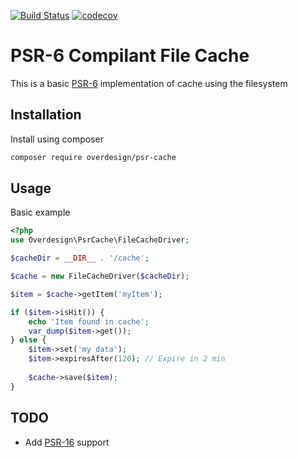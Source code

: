 [![Build Status](https://travis-ci.org/override2k/psr-cache.svg?branch=master)](https://travis-ci.org/override2k/psr-cache) 
[![codecov](https://codecov.io/gh/override2k/psr-cache/branch/master/graph/badge.svg)](https://codecov.io/gh/override2k/psr-cache)



# PSR-6 Compilant File Cache

This is a basic [PSR-6](http://www.php-fig.org/psr/psr-6/) implementation of cache using the filesystem

## Installation

Install using composer

```sh
composer require overdesign/psr-cache
```

## Usage

Basic example

```php
<?php
use Overdesign\PsrCache\FileCacheDriver;

$cacheDir = __DIR__ . '/cache';

$cache = new FileCacheDriver($cacheDir);

$item = $cache->getItem('myItem');

if ($item->isHit()) {
    echo 'Item found in cache';
    var_dump($item->get());
} else {
    $item->set('my data');
    $item->expiresAfter(120); // Expire in 2 min
    
    $cache->save($item);
}
```

## TODO

- Add [PSR-16](http://www.php-fig.org/psr/psr-16/) support
